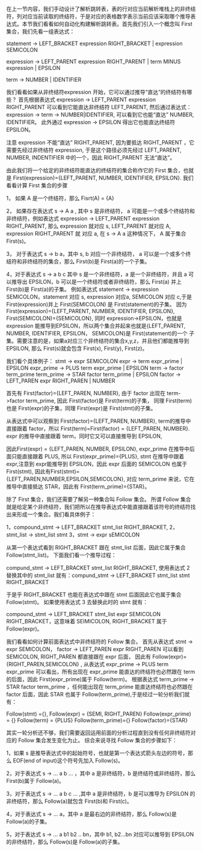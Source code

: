  在上一节内容，我们手动设计了解析跳转表，表的行对应当前解析堆栈上的非终结符，列对应当前读取的终结符，于是对应的表格数字表示当前应该采取哪个推导表达式。本节我们看看如何自动化构建解析跳转表。首先我们引入一个概念叫 First 集合，我们先看一组表达式：

 statement -> LEFT_BRACKET expression RIGHT_BRACKET | expression SEMICOLON

 expression -> LEFT_PARENT expression RIGHT_PARENT | term MINUS expression | EPSILON

 term -> NUMBER | IDENTIFIER

 我们看看如果从非终结符expression 开始，它可以通过推导“直达”的终结符有哪些？ 首先根据表达式 expression -> LEFT_PARENT expression RIGHT_PARENT 可以看到它能直达非终结符 LEFT_PARENT, 然后通过表达式：
 expression -> term -> NUMBER|IDENTIFIER, 可以看到它也能“直达” NUMBER, IDENTIFIER。 此外通过 expression -> EPSILON 得出它也能直达终结符 EPSILON。
 
 注意 expression 不能“直达” RIGHT_PARENT, 因为要抵达 RIGHT_PARENT ，它需要先经过非终结符 expression, 于是这个路径必须先经过 LEFT_PARENT,
 NUMBER, INDENTIFIER 中的一个，因此 RIGHT_PARENT 无法“直达”。

 由此我们将一个给定的非终结符能直达的终结符的集合称作它的 First 集合，也就是 First(expression)={LEFT_PARENT, NUMBER, IDENTIFIER, EPSILON}. 我们看看计算 First 集合的步骤

 1， 如果 A 是一个终结符，那么 Fisrt(A) = {A}

 2， 如果存在表达式 s -> A a , 其中 s 是非终结符， a 可能是一个或多个终结符和非终结符，例如表达式  expression -> LEFT_PARENT expression RIGHT_PARENT, 那么 expression 就对应 s, LEFT_PARENT 就对应 A, expression RIGHT_PARENT 就
 对应 a, 在 s -> A a 这种情况下， A 属于集合 First(s)。

 3， 对于表达式 s -> b a，其中 s, b 对应一个非终结符， a 可以是一个或多个终结符和非终结符的集合，那么 First(b)是 First(a)的一个子集。

 4，对于表达式 s -> a b c 其中 s 是一个非终结符，a 是一个非终结符，并且 a 可以推导出 EPSILON，b 可以是一个终结符或者非终结符，那么 First(a) 并上 First(b)是 First(a)的子集。
 例如表达式 statement -> expression SEMICOLON，statement 对应 s, expression 对应a, SEMICOLON 对应 c,于是 First(expression)并上 First(SEMICOLON) 是 First(statement)的子集。 因为 First(expression)={LEFT_PARENT, NUMBER,
 IDENTIFIER, EPSILON}, First(SEMICOLON)={SEMICOLON}, 同时 expression->EPSILON，也就是 expression 能推导到EPSILON，所以两个集合并起来也就是{LEFT_PARENT, NUMBER, IDENTIFIER, EPSILON， SEMICOLON}是 First(statement)的一个
 子集。需要注意的是，如果a对应三个非终结符的集合x,y,z，并且他们都能推导到 EPSILON, 那么 First(s)就会包含 First(x), First(y), First(z)。 

 我们看个具体例子：
 stmt -> expr SEMICOLON
 expr -> term expr_prime | EPSILON
 expr_prime -> PLUS term expr_prime | EPSILON
 term -> factor term_prime
 term_prime -> STAR factor term_prime | EPSILON
 factor -> LEFT_PAREN expr RIGHT_PAREN | NUMBER

 首先有 First(factor)={LEFT_PAREN, NUMBER}, 由于 factor 出现在 term->factor term_prime, 因此 First(factor)是 First(term)的子集， 同理 First(term)也是 First(expr)的子集，同理 First(expr)是 First(stmt)的子集。

 从表达式中可以观察到 First(factor)={LEFT_PAREN, NUMBER}, term的推导中直接跟着 factor，所以 First(term)=First(factor) = {LEFT_PAREN, NUMBER}. expr 的推导中直接跟着 term，同时它又可以直接推导到 EPSILON,
 
 因此First(expr) = {LEFT_PAREN, NUMBER, EPSILON}, expr_prime 在推导中后面只能直接跟着 PLUS, 所以 First(expr_prime)={PLUS}, stmt 在推导中跟着 expr,注意到 expr能推导到 EPSILON，因此 expr 后面的 SEMICOLON 也属于First(stmt),
 因此有First(stmt)={LEFT_PAREN,NUMBER,EPSILON,SEMICOLON}, 对应 term_prime 来说，它在推导中直接抵达 STAR，因此有 First(term_prime)={STAR}。

除了 First 集合，我们还需要了解另一种集合叫 Follow 集合。 所谓 Follow 集合就是给定某个非终结符，我们把所以在推导表达式中能直接跟着该符号的终结符找出来形成一个集合。我们看具体例子：

 1，compound_stmt -> LEFT_BRACKET stmt_list RIGHT_BRACKET,
 2，stmt_list -> stmt_list stmt
 3，stmt -> expr sEMICOLON

从第一个表达式看到 RIGHT_BRACKET 跟在 stmt_list 后面，因此它属于集合 Follow(stmt_list)。 下面我们看一个推导过程：

compund_stmt -> LEFT_BRACKET stmt_list RIGHT_BRACKET, 使用表达式 2 替换其中的 stmt_list 就有：compund_stmt -> LEFT_BRACKET stmt_list stmt RIGHT_BRACKET

于是乎 RIGHT_BRACKET 也能在表达式中跟在 stmt 后面因此它也属于集合 Follow(stmt)。 如果使用表达式 3 去替换此时的 stmt 就有：

compound_stmt -> LEFT_BRACKET stmt_list expr SEMICOLON RIGHT_BRACKET，这意味着 SEIMICOLON, RIGHT_BRACKET 属于 Follow(expr)。

我们看看如何计算前面表达式中非终结符的 Follow 集合。 首先从表达式 stmt -> expr SEMICOLON， factor -> LEFT_PAREN expr RIGHT_PAREN 可以看到 SEMICOLON, RIGHT_PAREN 都直接跟在 expr 后面，
因此有 Follow(expr)={RIGHT_PAREN,SEMICOLON} , 从表达式 expr_prime -> PLUS term expr_prime 可以看出，所有出现在 expr_prime 能直达的终结符也必然跟在 term 的后面，因此 First(expr_prime)属于 Follow(term)。
根据表达式 term_prime -> STAR factor term_prime ，任何能出现在 term_prime 能直达终结符也必然跟在 factor 后面，因此 STAR 也属于 Follow(term_prime),于是经过一轮分析我们就有：

Follow(stmt) ={}, 
Follow(expr) = {SEMI, RIGHT_PAREN}
Follow(expr_prime) = {}
Follow(term) = {PLUS}
Follow(term_prime)={}
Follow(factor)={STAR}

其实一轮分析还不够，我们需要返回运用前面的分析过程直到没有任何非终结符对应的 Follow 集合发生变化为止。 综合来说寻找 Follow 集合的步骤如下：

1，如果 s 是推导表达式中的起始符号，也就是第一个表达式箭头左边的符号，那么 EOF(end of input)这个符号先加入 Follow(s)。

2，对于表达式 s -> ... a b ... ，其中 a 是非终结符，b 是终结符或非终结符，那么 First(b)属于 Follow(a)。

3，对于表达式 s -> ... a b c ... ,其中 a 是非终结符，b 是可以推导为 EPSILON 的非终结符，那么 Follow(a)就包含 First(b)和 First(c)。

4，对于表达式 s -> ... a，其中 a 是最右边的非终结符，那么 Follow(s)是 Follow(a)的子集。

5，对于表达式 s -> ... a b1 b2 .. bn，其中 b1, b2...bn 对应可以推导到 EPSILON 的非终结符，那么 Follow(s)是 Follow(a)的子集。

 
 
 
 
